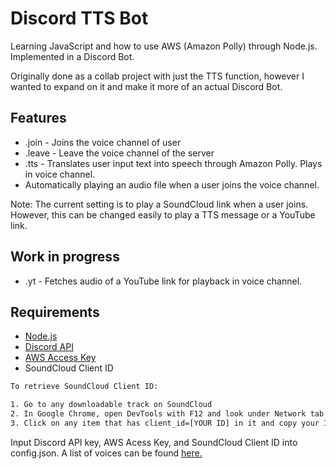 # Discord TTS Bot

Learning JavaScript and how to use AWS (Amazon Polly) through Node.js. Implemented in a Discord Bot. 

Originally done as a collab project with just the TTS function, however I wanted to expand on it and make it more of an actual Discord Bot.

## Features

- .join - Joins the voice channel of user
- .leave - Leave the voice channel of the server
- .tts - Translates user input text into speech through Amazon Polly. Plays in voice channel.
- Automatically playing an audio file when a user joins the voice channel.

Note: The current setting is to play a SoundCloud link when a user joins. However, this can be changed easily to play a TTS message or a YouTube link.

## Work in progress

- .yt - Fetches audio of a YouTube link for playback in voice channel.

## Requirements

- [Node.js](https://nodejs.org/en/)
- [Discord API](https://discordpy.readthedocs.io/en/latest/discord.html)
- [AWS Access Key](https://docs.aws.amazon.com/powershell/latest/userguide/pstools-appendix-sign-up.html)
- SoundCloud Client ID 

```bash
To retrieve SoundCloud Client ID:

1. Go to any downloadable track on SoundCloud
2. In Google Chrome, open DevTools with F12 and look under Network tab
3. Click on any item that has client_id=[YOUR ID] in it and copy your ID.
```

Input Discord API key, AWS Acess Key, and SoundCloud Client ID into config.json. A list of voices can be found [here.](https://docs.aws.amazon.com/polly/latest/dg/API_Voice.html)

 